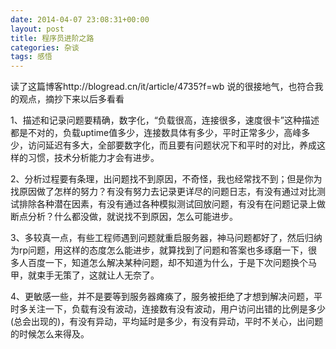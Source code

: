 ```yaml
---
date: 2014-04-07 23:08:31+00:00
layout: post
title: 程序员进阶之路
categories: 杂谈
tags: 感悟
---
```


读了这篇博客http://blogread.cn/it/article/4735?f=wb  说的很接地气，也符合我的观点，摘抄下来以后多看看

1、描述和记录问题要精确，数字化，“负载很高，连接很多，速度很卡”这种描述都是不对的，负载uptime值多少，连接数具体有多少，平时正常多少，高峰多少，访问延迟有多大，全部要数字化，而且要有问题状况下和平时的对比，养成这样的习惯，技术分析能力才会有进步。

2、分析过程要有条理，出问题找不到原因，不奇怪，我也经常找不到；但是你为找原因做了怎样的努力？有没有努力去记录更详尽的问题日志，有没有通过对比测试排除各种潜在因素，有没有通过各种模拟测试回放问题，有没有在问题记录上做断点分析？什么都没做，就说找不到原因，怎么可能进步。

3、多较真一点，有些工程师遇到问题就重启服务器，神马问题都好了，然后归纳为rp问题，用这样的态度怎么能进步，就算找到了问题和答案也多琢磨一下，很多人百度一下，知道怎么解决某种问题，却不知道为什么，于是下次问题换个马甲，就束手无策了，这就让人无奈了。

4、更敏感一些，并不是要等到服务器瘫痪了，服务被拒绝了才想到解决问题，平时多关注一下，负载有没有波动，连接数有没有波动，用户访问出错的比例是多少(总会出现的)，有没有异动，平均延时是多少，有没有异动，平时不关心，出问题的时候怎么来得及。
